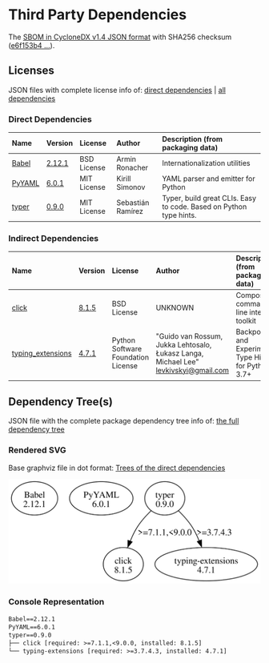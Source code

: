 # Third Party Dependencies

<!--[[[fill sbom_sha256()]]]-->
The [SBOM in CycloneDX v1.4 JSON format](https://git.sr.ht/~sthagen/kiertotie/blob/default/sbom/cdx.json) with SHA256 checksum ([e6f153b4 ...](https://git.sr.ht/~sthagen/kiertotie/blob/default/sbom/cdx.json.sha256 "sha256:e6f153b40ab4a23a7a8a5c307ed9968a85ddeeed09b1c96d5227458dc6863c44")).
<!--[[[end]]] (checksum: 29fc653eb25c56e55c8132c44569c689)-->
## Licenses 

JSON files with complete license info of: [direct dependencies](direct-dependency-licenses.json) | [all dependencies](all-dependency-licenses.json)

### Direct Dependencies

<!--[[[fill direct_dependencies_table()]]]-->
| Name                                       | Version                                          | License     | Author            | Description (from packaging data)                                  |
|:-------------------------------------------|:-------------------------------------------------|:------------|:------------------|:-------------------------------------------------------------------|
| [Babel](https://babel.pocoo.org/)          | [2.12.1](https://pypi.org/project/Babel/2.12.1/) | BSD License | Armin Ronacher    | Internationalization utilities                                     |
| [PyYAML](https://pyyaml.org/)              | [6.0.1](https://pypi.org/project/PyYAML/6.0.1/)  | MIT License | Kirill Simonov    | YAML parser and emitter for Python                                 |
| [typer](https://github.com/tiangolo/typer) | [0.9.0](https://pypi.org/project/typer/0.9.0/)   | MIT License | Sebastián Ramírez | Typer, build great CLIs. Easy to code. Based on Python type hints. |
<!--[[[end]]] (checksum: fe472c417375ab10b5cf90c7efb51f51)-->

### Indirect Dependencies

<!--[[[fill indirect_dependencies_table()]]]-->
| Name                                                             | Version                                                    | License                            | Author                                                                                | Description (from packaging data)                      |
|:-----------------------------------------------------------------|:-----------------------------------------------------------|:-----------------------------------|:--------------------------------------------------------------------------------------|:-------------------------------------------------------|
| [click](https://palletsprojects.com/p/click/)                    | [8.1.5](https://pypi.org/project/click/8.1.5/)             | BSD License                        | UNKNOWN                                                                               | Composable command line interface toolkit              |
| [typing_extensions](https://github.com/python/typing_extensions) | [4.7.1](https://pypi.org/project/typing_extensions/4.7.1/) | Python Software Foundation License | "Guido van Rossum, Jukka Lehtosalo, Łukasz Langa, Michael Lee" <levkivskyi@gmail.com> | Backported and Experimental Type Hints for Python 3.7+ |
<!--[[[end]]] (checksum: e4e0711b27c84b7d53d7caceeba18d27)-->

## Dependency Tree(s)

JSON file with the complete package dependency tree info of: [the full dependency tree](package-dependency-tree.json)

### Rendered SVG

Base graphviz file in dot format: [Trees of the direct dependencies](package-dependency-tree.dot.txt)

<img src="./package-dependency-tree.svg" alt="Trees of the direct dependencies" title="Trees of the direct dependencies"/>

### Console Representation

<!--[[[fill dependency_tree_console_text()]]]-->
````console
Babel==2.12.1
PyYAML==6.0.1
typer==0.9.0
├── click [required: >=7.1.1,<9.0.0, installed: 8.1.5]
└── typing-extensions [required: >=3.7.4.3, installed: 4.7.1]
````
<!--[[[end]]] (checksum: def2b0c30595024ffaec6dd1d1ffad8f)-->

